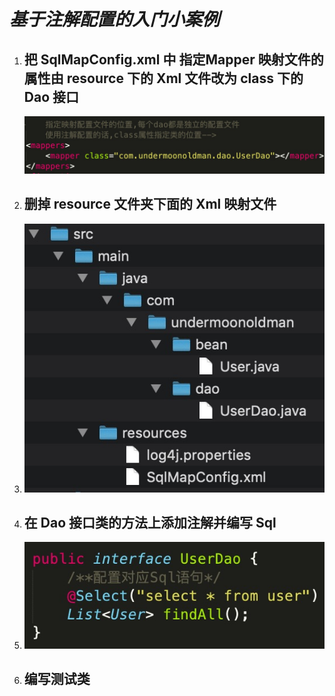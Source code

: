 # ***基于注解配置的入门小案例*** 

1. ## 把 SqlMapConfig.xml 中 指定Mapper 映射文件的属性由 resource 下的 Xml 文件改为 class 下的 Dao 接口

   ![正事配图](https://raw.githubusercontent.com/undermoonoldman/JavaFamilyBucket/master/Resource/IMG/061.jpg)

2. ## 删掉 resource 文件夹下面的 Xml 映射文件

3. ![正事配图](https://raw.githubusercontent.com/undermoonoldman/JavaFamilyBucket/master/Resource/IMG/062.jpg)

4. ## 在 Dao 接口类的方法上添加注解并编写 Sql

5. ![正事配图](https://raw.githubusercontent.com/undermoonoldman/JavaFamilyBucket/master/Resource/IMG/063.jpg)

6. ## 编写测试类

   